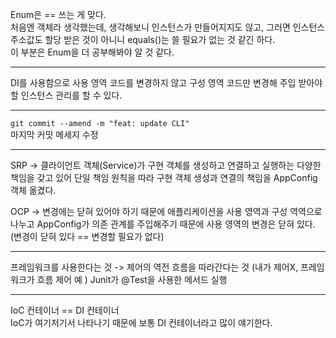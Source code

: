 Enum은 == 쓰는 게 맞다.   
처음엔 객체라 생각했는데, 생각해보니 인스턴스가 만들어지지도 않고, 그러면 인스턴스 주소값도 할당 받은 것이 아니니 equals()는 쓸 필요가 없는 것 같긴 하다.   
이 부분은 Enum을 더 공부해봐야 알 것 같다.

---

DI를 사용함으로 사용 영역 코드를 변경하지 않고 구성 영역 코드만 변경해 주입 받아야 할 인스턴스 관리를 할 수 있다.   

---

`git commit --amend -m "feat: update CLI"`   
마지막 커밋 메세지 수정

---

SRP -> 클라이언트 객체(Service)가 구현 객체를 생성하고 연결하고 실행하는 다양한 책임을 갖고 있어 단일 책임 원칙을 따라 구현 객체 생성과 연결의 책임을 AppConfig 객체 옮겼다.

OCP -> 변경에는 닫혀 있어야 하기 때문에 애플리케이션을 사용 영역과 구성 역역으로 나누고 AppConfig가 의존 관계를 주입해주기 때문에 사용 영역의 변경은 닫혀 있다. (변경이 닫혀 있다 == 변경할 필요가 없다)

---

프레임워크를 사용한다는 것 -> 제어의 역전 흐름을 따라간다는 것 (내가 제어X, 프레임워크가 흐름 제어 예 ) Junit가 @Test을 사용한 메서드 실행

---

IoC 컨테이너 == DI 컨테이너   
IoC가 여기저기서 나타나기 때문에 보통 DI 컨테이너라고 많이 얘기한다.